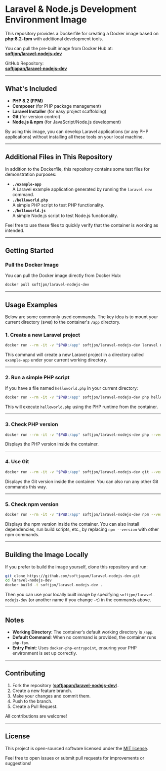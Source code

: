# Laravel & Node.js Development Environment Image

This repository provides a Dockerfile for creating a Docker image based on **php:8.2-fpm** with additional development tools.  

You can pull the pre-built image from Docker Hub at:  
[**softjpn/laravel-nodejs-dev**](https://hub.docker.com/r/softjpn/laravel-nodejs-dev)

GitHub Repository:  
[**softjapan/laravel-nodejs-dev**](https://github.com/softjapan/laravel-nodejs-dev)

---

## What's Included

- **PHP 8.2 (FPM)**  
- **Composer** (for PHP package management)  
- **Laravel Installer** (for easy project scaffolding)  
- **Git** (for version control)  
- **Node.js & npm** (for JavaScript/Node.js development)  

By using this image, you can develop Laravel applications (or any PHP applications) without installing all these tools on your local machine.

---

## Additional Files in This Repository

In addition to the Dockerfile, this repository contains some test files for demonstration purposes:

- **`./example-app`**  
  A Laravel example application generated by running the `laravel new` command.  
- **`./helloworld.php`**  
  A simple PHP script to test PHP functionality.  
- **`./helloworld.js`**  
  A simple Node.js script to test Node.js functionality.  

Feel free to use these files to quickly verify that the container is working as intended.

---

## Getting Started

### Pull the Docker Image

You can pull the Docker image directly from Docker Hub:

```bash
docker pull softjpn/laravel-nodejs-dev
```

---

## Usage Examples

Below are some commonly used commands. The key idea is to mount your current directory (`$PWD`) to the container's `/app` directory.

### 1. Create a new Laravel project

```bash
docker run --rm -it -v "$PWD:/app" softjpn/laravel-nodejs-dev laravel new example-app
```

This command will create a new Laravel project in a directory called `example-app` under your current working directory.

---

### 2. Run a simple PHP script

If you have a file named `helloworld.php` in your current directory:

```bash
docker run --rm -it -v "$PWD:/app" softjpn/laravel-nodejs-dev php helloworld.php
```

This will execute `helloworld.php` using the PHP runtime from the container.

---

### 3. Check PHP version

```bash
docker run --rm -it -v "$PWD:/app" softjpn/laravel-nodejs-dev php --version
```

Displays the PHP version inside the container.

---

### 4. Use Git

```bash
docker run --rm -it -v "$PWD:/app" softjpn/laravel-nodejs-dev git --version
```

Displays the Git version inside the container. You can also run any other Git commands this way.

---

### 5. Check npm version

```bash
docker run --rm -it -v "$PWD:/app" softjpn/laravel-nodejs-dev npm --version
```

Displays the npm version inside the container. You can also install dependencies, run build scripts, etc., by replacing `npm --version` with other npm commands.

---

## Building the Image Locally

If you prefer to build the image yourself, clone this repository and run:

```bash
git clone https://github.com/softjapan/laravel-nodejs-dev.git
cd laravel-nodejs-dev
docker build -t softjpn/laravel-nodejs-dev .
```

Then you can use your locally built image by specifying `softjpn/laravel-nodejs-dev` (or another name if you change `-t`) in the commands above.

---

## Notes

- **Working Directory**: The container’s default working directory is `/app`.  
- **Default Command**: When no command is provided, the container runs `php-fpm`.  
- **Entry Point**: Uses `docker-php-entrypoint`, ensuring your PHP environment is set up correctly.  

---

## Contributing

1. Fork the repository ([**softjapan/laravel-nodejs-dev**](https://github.com/softjapan/laravel-nodejs-dev)).  
2. Create a new feature branch.  
3. Make your changes and commit them.  
4. Push to the branch.  
5. Create a Pull Request.  

All contributions are welcome!

---

## License

This project is open-sourced software licensed under the [MIT license](LICENSE).  

Feel free to open issues or submit pull requests for improvements or suggestions!
